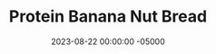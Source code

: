 ---
layout: post
title:  "Protein Banana Nut Bread"
date:   2023-08-22 00:00:00 -05000
categories: 
- Recipes
- Protein Powder
permalink: /recipes/banana-protein
image: /assets/Food/Protein Powder/Banana Protein/banana-protein-cover.jpg
ing: bananaprotien-ing
facts: bananaprotien-facts
section1: 
start2: 
section2: 
start3: 
section3: 
start4: 
section4: 
start5: 
section5: 
Prep: 10
Rest: 
Cook: 60
Source1: 
Source2: 
whisk: https://s.samsungfood.com/tqhWW
tags: 
- banana bread
- banana peanut butter
- peanut butter banana
- whey protein powder
- protein powder
- breakfast
- dessert
- mashed banana
- banana
- walnut
- chopped nut
- chia
- cake
- bread
- food processor
Description: If you want to have <a href="/misc/fake-healthy-foods#banana-bread">banana bread</a> for breakfast or a dessert, this recipe works as a great way to satisfy that craving while still hitting your protein needs. This healthy cake has some healthy fats in chia seeds and peanut butter, and is free of added sugars and artificial sweeteners.  Some similar recipes are my <a href="apple-bread">Protein Apple Bread</a> or <a href="pumpkin-bread">Protein Pumpkin Loaf</a>, which you should totally try
Instructions: 
- Preheat your oven to 350F and line a bread pan with parchment paper. Spray with oil spray as well<br><br>

- Combine all ingredients together in a food processor until you have a smooth, liquid batter. Add in the baking soda and baking powder last, once the liquid has already formed, in order to make sure the cake rises properly<br><br>

- Pour your batter into the pan. Optionally top with some blueberries, chocolate chips, or nuts (or can fold into the batter)<br><br>

- Bake for 1 hour at 350F. The cake should be about 200F, and a toothpick to the center will come out clean<br><br>

- Let cool on a wire rack, then transfer to a fridge in a bag or container
- <br><br><center><img src="/assets/Food/Protein Powder/Banana Protein/banana-protein-5.jpg" alt="" class="instruction-image"></center>
---